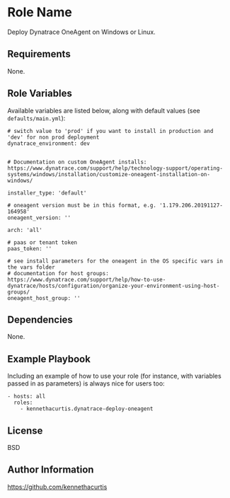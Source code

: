 Role Name
=========

Deploy Dynatrace OneAgent on Windows or Linux.

Requirements
------------

None.

Role Variables
--------------

Available variables are listed below, along with default values (see `defaults/main.yml`):


    # switch value to 'prod' if you want to install in production and 'dev' for non prod deployment
    dynatrace_environment: dev


    # Documentation on custom OneAgent installs: https://www.dynatrace.com/support/help/technology-support/operating-systems/windows/installation/customize-oneagent-installation-on-windows/

    installer_type: 'default'

    # oneagent version must be in this format, e.g. '1.179.206.20191127-164958'
    oneagent_version: ''

    arch: 'all'

    # paas or tenant token
    paas_token: ''

    # see install parameters for the oneagent in the OS specific vars in the vars folder
    # documentation for host groups: https://www.dynatrace.com/support/help/how-to-use-dynatrace/hosts/configuration/organize-your-environment-using-host-groups/
    oneagent_host_group: ''



Dependencies
------------

None.

Example Playbook
----------------

Including an example of how to use your role (for instance, with variables passed in as parameters) is always nice for users too:

    - hosts: all
      roles:
        - kennethacurtis.dynatrace-deploy-oneagent

License
-------

BSD

Author Information
------------------

https://github.com/kennethacurtis
